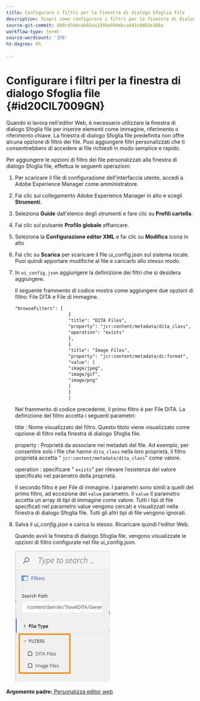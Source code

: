 ```yaml
---
title: Configurare i filtri per la finestra di dialogo Sfoglia file
description: Scopri come configurare i filtri per la finestra di dialogo di navigazione dei file
source-git-commit: 880cd344ceb65ea339be699ebcad41c0d62e168a
workflow-type: tm+mt
source-wordcount: '376'
ht-degree: 0%

---
```


# Configurare i filtri per la finestra di dialogo Sfoglia file {#id20CIL7009GN}

Quando si lavora nell&#39;editor Web, è necessario utilizzare la finestra di dialogo Sfoglia file per inserire elementi come immagine, riferimento o riferimento chiave. La finestra di dialogo Sfoglia file predefinita non offre alcuna opzione di filtro dei file. Puoi aggiungere filtri personalizzati che ti consentirebbero di accedere ai file richiesti in modo semplice e rapido.

Per aggiungere le opzioni di filtro dei file personalizzati alla finestra di dialogo Sfoglia file, effettua le seguenti operazioni:

1. Per scaricare il file di configurazione dell’interfaccia utente, accedi a Adobe Experience Manager come amministratore.

1. Fai clic sul collegamento Adobe Experience Manager in alto e scegli **Strumenti**.
1. Seleziona **Guide** dall&#39;elenco degli strumenti e fare clic su **Profili cartella**.
1. Fai clic sul pulsante **Profilo globale** affiancare.
1. Seleziona la **Configurazione editor XML** e fai clic su **Modifica** icona in alto
1. Fai clic su **Scarica** per scaricare il file ui\_config.json sul sistema locale. Puoi quindi apportare modifiche al file e caricarlo allo stesso modo.
1. In `ui_config.json` aggiungere la definizione dei filtri che si desidera aggiungere.

   Il seguente frammento di codice mostra come aggiungere due opzioni di filtro: File DITA e File di immagine.

   ```
   "browseFilters": [
                       {
                       "title": "DITA Files",
                       "property": "jcr:content/metadata/dita_class",
                       "operation": "exists"
                       },
                       {
                       "title": "Image Files",
                       "property": "jcr:content/metadata/dc:format",
                       "value": [
                       "image/jpeg",
                       "image/gif",
                       "image/png"
                       ]
                       }
                       ]
   ```

   Nel frammento di codice precedente, il primo filtro è per File DITA. La definizione del filtro accetta i seguenti parametri:

   title : Nome visualizzato del filtro. Questo titolo viene visualizzato come opzione di filtro nella finestra di dialogo Sfoglia file.

   property : Proprietà da associare nei metadati del file. Ad esempio, per consentire solo i file che hanno `dita_class` nella loro proprietà, il filtro proprietà accetta &quot; `jcr:content/metadata/dita_class`&quot; come valore.

   operation : specificare &quot; `exists`&quot; per rilevare l’esistenza del valore specificato nel parametro della proprietà.

   Il secondo filtro è per File di immagine. I parametri sono simili a quelli del primo filtro, ad eccezione del `value` parametro. Il `value` Il parametro accetta un array di tipi di immagine come valore. Tutti i tipi di file specificati nel parametro value vengono cercati e visualizzati nella finestra di dialogo Sfoglia file. Tutti gli altri tipi di file vengono ignorati.

1. Salva il *ui\_config.json* e carica lo stesso. Ricaricare quindi l&#39;editor Web.

   Quando avvii la finestra di dialogo Sfoglia file, vengono visualizzate le opzioni di filtro configurate nel file ui\_config.json.

   ![](assets/file-browse-custom-filters.png)


**Argomento padre:**[ Personalizza editor web](conf-web-editor.md)
